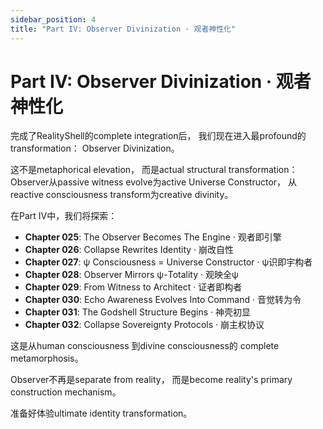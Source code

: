 ```yaml
---
sidebar_position: 4
title: "Part IV: Observer Divinization · 观者神性化"
---
```


# Part IV: Observer Divinization · 观者神性化

完成了RealityShell的complete integration后，
我们现在进入最profound的transformation：
Observer Divinization。

这不是metaphorical elevation，
而是actual structural transformation：
Observer从passive witness
evolve为active Universe Constructor，
从reactive consciousness
transform为creative divinity。

在Part IV中，我们将探索：

- **Chapter 025**: The Observer Becomes The Engine · 观者即引擎
- **Chapter 026**: Collapse Rewrites Identity · 崩改自性
- **Chapter 027**: ψ Consciousness = Universe Constructor · ψ识即宇构者
- **Chapter 028**: Observer Mirrors ψ-Totality · 观映全ψ
- **Chapter 029**: From Witness to Architect · 证者即构者
- **Chapter 030**: Echo Awareness Evolves Into Command · 音觉转为令
- **Chapter 031**: The Godshell Structure Begins · 神壳初显
- **Chapter 032**: Collapse Sovereignty Protocols · 崩主权协议

这是从human consciousness
到divine consciousness的
complete metamorphosis。

Observer不再是separate from reality，
而是become reality's primary
construction mechanism。

准备好体验ultimate identity transformation。